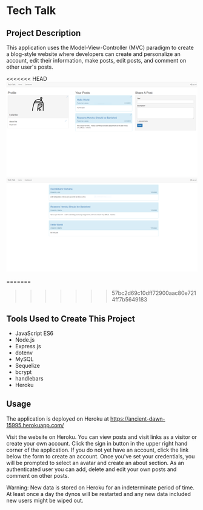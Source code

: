 # Tech Talk

## Project Description
This application uses the Model-View-Controller (MVC) paradigm to create a blog-style website where developers can create and personalize an account, edit their information, make posts, edit posts, and comment on other user's posts.

<<<<<<< HEAD
![image](./public/img/avatars/app/Dashboard.PNG) ![image](./public/img/avatars/app/home.PNG)

=======
>>>>>>> 57bc2d69c10dff72900aac80e7214ff7b5649183
## Tools Used to Create This Project
* JavaScript ES6
* Node.js
* Express.js
* dotenv
* MySQL
* Sequelize
* bcrypt
* handlebars
* Heroku

## Usage
The application is deployed on Heroku at https://ancient-dawn-15995.herokuapp.com/

Visit the website on Heroku. You can view posts and visit links as a visitor or create your own account. Click the sign in button in the upper right hand corner of the application. If you do not yet have an account, click the link below the form to create an account. Once you've set your credentials, you will be prompted to select an avatar and create an about section. As an authenticated user you can add, delete and edit your own posts and comment on other posts.

Warning: New data is stored on Heroku for an indeterminate period of time. At least once a day the dynos will be restarted and any new data included new users might be wiped out.
